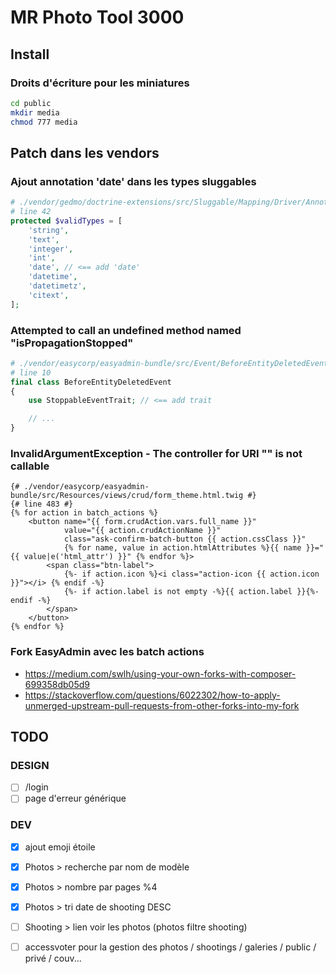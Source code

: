 # MR Photo Tool 3000

## Install

### Droits d'écriture pour les miniatures

```bash
cd public
mkdir media
chmod 777 media
```

## Patch dans les vendors

### Ajout annotation 'date' dans les types sluggables

```php
# ./vendor/gedmo/doctrine-extensions/src/Sluggable/Mapping/Driver/Annotation.php
# line 42
protected $validTypes = [
    'string',
    'text',
    'integer',
    'int',
    'date', // <== add 'date'
    'datetime',
    'datetimetz',
    'citext',
];
```

### Attempted to call an undefined method named "isPropagationStopped"

```php
# ./vendor/easycorp/easyadmin-bundle/src/Event/BeforeEntityDeletedEvent.php
# line 10
final class BeforeEntityDeletedEvent
{
    use StoppableEventTrait; // <== add trait

    // ...
}
```

### InvalidArgumentException - The controller for URI "" is not callable

```twig
{# ./vendor/easycorp/easyadmin-bundle/src/Resources/views/crud/form_theme.html.twig #}
{# line 483 #}
{% for action in batch_actions %}
    <button name="{{ form.crudAction.vars.full_name }}"
            value="{{ action.crudActionName }}"
            class="ask-confirm-batch-button {{ action.cssClass }}"
            {% for name, value in action.htmlAttributes %}{{ name }}="{{ value|e('html_attr') }}" {% endfor %}>
        <span class="btn-label">
            {%- if action.icon %}<i class="action-icon {{ action.icon }}"></i> {% endif -%}
            {%- if action.label is not empty -%}{{ action.label }}{%- endif -%}
        </span>
    </button>
{% endfor %}
```

### Fork EasyAdmin avec les batch actions

- https://medium.com/swlh/using-your-own-forks-with-composer-699358db05d9
- https://stackoverflow.com/questions/6022302/how-to-apply-unmerged-upstream-pull-requests-from-other-forks-into-my-fork

## TODO

### DESIGN

- [ ] /login
- [ ] page d'erreur générique

### DEV

- [x] ajout emoji étoile
- [x] Photos > recherche par nom de modèle
- [x] Photos > nombre par pages %4
- [x] Photos > tri date de shooting DESC
- [ ] Shooting > lien voir les photos (photos filtre shooting)
- [ ] accessvoter pour la gestion des photos / shootings / galeries / public / privé / couv...

